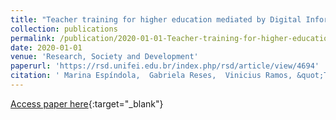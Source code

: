 ```yaml
---
title: "Teacher training for higher education mediated by Digital Information and Communication Technologies: a proposal based on the Technological Pedagogical Content Knowledge model"
collection: publications
permalink: /publication/2020-01-01-Teacher-training-for-higher-education-mediated-by-Digital-Information-and-Communication-Technologies-a-proposal-based-on-the-Technological-Pedagogical-Content-Knowledge-model
date: 2020-01-01
venue: 'Research, Society and Development'
paperurl: 'https://rsd.unifei.edu.br/index.php/rsd/article/view/4694'
citation: ' Marina Espíndola,  Gabriela Reses,  Vinicius Ramos, &quot;Teacher training for higher education mediated by Digital Information and Communication Technologies: a proposal based on the Technological Pedagogical Content Knowledge model.&quot; Research, Society and Development, 2020.'
---
```

[Access paper here](https://rsd.unifei.edu.br/index.php/rsd/article/view/4694){:target="_blank"}
